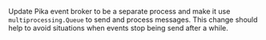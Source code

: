 Update Pika event broker to be a separate process and make it use 
`multiprocessing.Queue` to send and process messages. This change should help 
to avoid situations when events stop being send after a while.